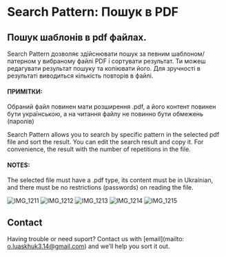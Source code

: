 # Search Pattern: Пошук в PDF
## Пошук шаблонів в pdf файлах.

Search Pattern дозволяє здійснювати пошук за певним шаблоном/патерном у вибраному файлі PDF і сортувати результат.
Ти можеш редагувати результат пошуку та копіювати його. Для зручності в результаті виводиться кількість повторів в файлі.

#### ПРИМІТКИ:
Обраний файл повинен мати розширення .pdf, а його контент повинен бути українською, а на читання файлу не повинно бути обмежень (паролів)
 

Search Pattern allows you to search by specific pattern in the selected pdf file and sort the result.
You can edit the search result and copy it. For convenience, the result with the number of repetitions in the file.

#### NOTES:
The selected file must have a .pdf type, its content must be in Ukrainian, and there must be no restrictions (passwords) on reading the file.

![IMG_1211](https://user-images.githubusercontent.com/46757961/159740662-c08dc6a3-a3ca-4632-a64b-74f85491592f.PNG)
![IMG_1212](https://user-images.githubusercontent.com/46757961/159740683-60aff54d-fe2d-4258-a144-5d90c8fad004.PNG)
![IMG_1213](https://user-images.githubusercontent.com/46757961/159740705-e1418774-bb22-4c92-9d13-7849fa1f8750.PNG)
![IMG_1214](https://user-images.githubusercontent.com/46757961/159740774-ceefac29-81b3-4f40-9414-58a55e6df8e5.PNG)
![IMG_1215](https://user-images.githubusercontent.com/46757961/159740790-39bf91c8-4696-4744-b821-76d39209c717.PNG)

## Contact

Having trouble or need suport? Contact us with [email](mailto: o.luaskhuk3.14@gmail.com) and we’ll help you sort it out.
